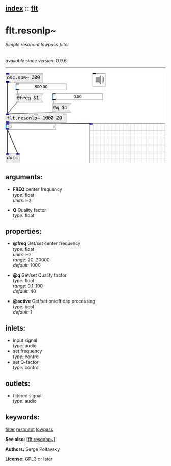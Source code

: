 [index](index.html) :: [flt](category_flt.html)
---

# flt.resonlp~

###### Simple resonant lowpass filter

*available since version:* 0.9.6

---




[![example](../examples/img/flt.resonlp~.jpg)](../examples/pd/flt.resonlp~.pd)



## arguments:

* **FREQ**
center frequency<br>
_type:_ float<br>
_units:_ Hz<br>

* **Q**
Quality factor<br>
_type:_ float<br>





## properties:

* **@freq** 
Get/set center frequency<br>
_type:_ float<br>
_units:_ Hz<br>
_range:_ 20..20000<br>
_default:_ 1000<br>

* **@q** 
Get/set Quality factor<br>
_type:_ float<br>
_range:_ 0.1..100<br>
_default:_ 40<br>

* **@active** 
Get/set on/off dsp processing<br>
_type:_ bool<br>
_default:_ 1<br>



## inlets:

* input signal<br>
_type:_ audio
* set frequency<br>
_type:_ control
* set Q-factor<br>
_type:_ control



## outlets:

* filtered signal<br>
_type:_ audio



## keywords:

[filter](keywords/filter.html)
[resonant](keywords/resonant.html)
[lowpass](keywords/lowpass.html)



**See also:**
[\[flt.resonbp~\]](flt.resonbp~.html)




**Authors:** Serge Poltavsky




**License:** GPL3 or later






